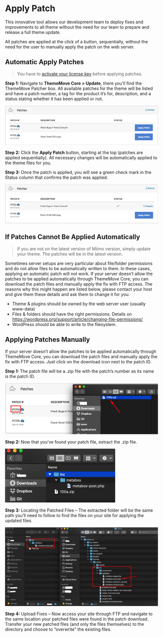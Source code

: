 # Apply Patch

This innovative tool allows our development team to deploy fixes and improvements to all theme without the need for our team to prepare and release a full theme update.

All patches are applied at the click of a button, sequentially, without the need for the user to manually apply the patch on the web server.

## Automatic Apply Patches

> You have to [activate your license key](theme-ls.md) before applying patches.

**Step 1:** Navigate to **ThemeMove Core > Update**, there you’ll find the ThemeMove Patcher box. All available patches for the theme will be listed and have a patch number, a tag for the product it’s for, description, and a status stating whether it has been applied or not.

![Apply Patch](images/patches.png)

**Step 2:** Click the **Apply Patch** button, starting at the top (patches are applied sequentially). All necessary changes will be automatically applied to the theme files for you.

**Step 3:** Once the patch is applied, you will see a green check mark in the Status column that confirms the patch was applied.

![Patch Applied](images/patch-applied.png)


## If Patches Cannot Be Applied Automatically

> If you are not on the latest version of Miimo version, simply update your theme. The patches will be in the latest version.

Sometimes server setups are very particular about file/folder permissions and do not allow files to be automatically written to them. In these cases, applying an automatic patch will not work. If your server doesn’t allow the patches to be applied automatically through ThemeMove Core, you can download the patch files and manually apply the fix with FTP access. The reasons why this might happen are listed below, please contact your host and give them these details and ask them to change it for you:

- Theme & plugins should be owned by the web server user (usually www-data)
- Files & folders should have the right permissions. Details on https://wordpress.org/support/article/changing-file-permissions/
- WordPress should be able to write to the filesystem.


## Applying Patches Manually

If your server doesn’t allow the patches to be applied automatically through ThemeMove Core, you can download the patch files and manually apply the fix with FTP access. Just click on the download icon next to the patch ID.

**Step 1:** The patch file will be a .zip file with the patch’s number as its name is the patch ID.

![Patch File](images/patch-file.png)

**Step 2:** Now that you’ve found your patch file, extract the .zip file.

![Extract Patch](images/extract-patch.png)

**Step 3:** Locating the Patched Files – The extracted folder will be the same path you’ll need to follow to find the files on your site for applying the updated files.

![Locating Files](images/locating-files.png)

**Step 4:** Upload Fixes – Now access your site through FTP and navigate to the same location your patched files were found in the patch download. Transfer your new patched files (and only the files themselves) to the directory and choose to “overwrite” the existing files.